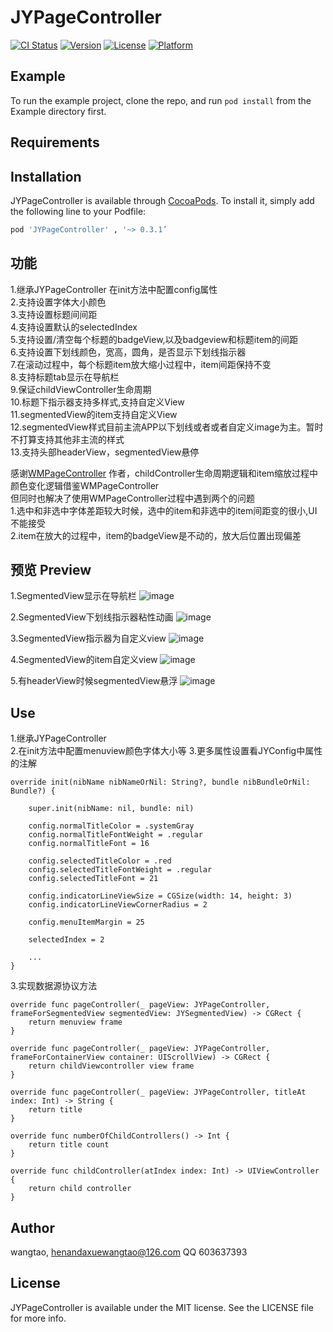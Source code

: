 # JYPageController

[![CI Status](https://img.shields.io/travis/wangtao/JYPageController.svg?style=flat)](https://travis-ci.org/wangtao/JYPageController)
[![Version](https://img.shields.io/cocoapods/v/JYPageController.svg?style=flat)](https://cocoapods.org/pods/JYPageController)
[![License](https://img.shields.io/cocoapods/l/JYPageController.svg?style=flat)](https://cocoapods.org/pods/JYPageController)
[![Platform](https://img.shields.io/cocoapods/p/JYPageController.svg?style=flat)](https://cocoapods.org/pods/JYPageController)

## Example

To run the example project, clone the repo, and run `pod install` from the Example directory first.

## Requirements

## Installation

JYPageController is available through [CocoaPods](https://cocoapods.org). To install
it, simply add the following line to your Podfile:

```ruby
pod 'JYPageController' , '~> 0.3.1’
```

## 功能
1.继承JYPageController 在init方法中配置config属性  
2.支持设置字体大小颜色   
3.支持设置标题间间距  
4.支持设置默认的selectedIndex  
5.支持设置/清空每个标题的badgeView,以及badgeview和标题item的间距  
6.支持设置下划线颜色，宽高，圆角，是否显示下划线指示器  
7.在滚动过程中，每个标题item放大缩小过程中，item间距保持不变    
8.支持标题tab显示在导航栏  
9.保证childViewController生命周期  
10.标题下指示器支持多样式,支持自定义View     
11.segmentedView的item支持自定义View    
12.segmentedView样式目前主流APP以下划线或者或者自定义image为主。暂时不打算支持其他非主流的样式   
13.支持头部headerView，segmentedView悬停  



感谢[WMPageController](https://github.com/wangmchn/WMPageController) 作者，childController生命周期逻辑和item缩放过程中颜色变化逻辑借鉴WMPageController    
但同时也解决了使用WMPageController过程中遇到两个的问题  
1.选中和非选中字体差距较大时候，选中的item和非选中的item间距变的很小,UI不能接受   
2.item在放大的过程中，item的badgeView是不动的，放大后位置出现偏差


## 预览 Preview 

1.SegmentedView显示在导航栏
![image](https://upload-images.jianshu.io/upload_images/3614407-f95d668e1d036215.gif?imageMogr2/auto-orient/strip)

2.SegmentedView下划线指示器粘性动画
![image](https://upload-images.jianshu.io/upload_images/3614407-0ae7ef3c70607c7b.gif?imageMogr2/auto-orient/strip)

3.SegmentedView指示器为自定义view
![image](https://upload-images.jianshu.io/upload_images/3614407-9f3d22c46a9024e9.gif?imageMogr2/auto-orient/strip)

4.SegmentedView的item自定义view
![image](https://upload-images.jianshu.io/upload_images/3614407-5b9a2e38966742ff.gif?imageMogr2/auto-orient/strip)

5.有headerView时候segmentedView悬浮
![image](https://upload-images.jianshu.io/upload_images/3614407-e22c475ff59b8a7c.gif?imageMogr2/auto-orient/strip)
 
 


## Use

1.继承JYPageController  
2.在init方法中配置menuview颜色字体大小等
3.更多属性设置看JYConfig中属性的注解

```
override init(nibName nibNameOrNil: String?, bundle nibBundleOrNil: Bundle?) {  

    super.init(nibName: nil, bundle: nil)  

    config.normalTitleColor = .systemGray
    config.normalTitleFontWeight = .regular
    config.normalTitleFont = 16

    config.selectedTitleColor = .red
    config.selectedTitleFontWeight = .regular
    config.selectedTitleFont = 21

    config.indicatorLineViewSize = CGSize(width: 14, height: 3)
    config.indicatorLineViewCornerRadius = 2

    config.menuItemMargin = 25

    selectedIndex = 2
    
    ...
} 

```


3.实现数据源协议方法  

```
override func pageController(_ pageView: JYPageController, frameForSegmentedView segmentedView: JYSegmentedView) -> CGRect {  
    return menuview frame  
}  

override func pageController(_ pageView: JYPageController, frameForContainerView container: UIScrollView) -> CGRect {   
    return childViewcontroller view frame   
}  

override func pageController(_ pageView: JYPageController, titleAt index: Int) -> String {  
    return title  
}  

override func numberOfChildControllers() -> Int {  
    return title count  
}  

override func childController(atIndex index: Int) -> UIViewController {  
    return child controller  
} 

```




## Author

wangtao, henandaxuewangtao@126.com QQ 603637393

## License

JYPageController is available under the MIT license. See the LICENSE file for more info.
